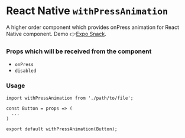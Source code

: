 # React Native `withPressAnimation`

A higher order component which provides onPress animation for React Native component. 
Demo 👉[Expo Snack](https://snack.expo.io/@danijelgrabez/withpressanimation).

### Props which will be received from the component
- `onPress`
- `disabled`


### Usage

```
import withPressAnimation from './path/to/file';

const Button = props => (
  ...
)

export default withPressAnimation(Button);
```

